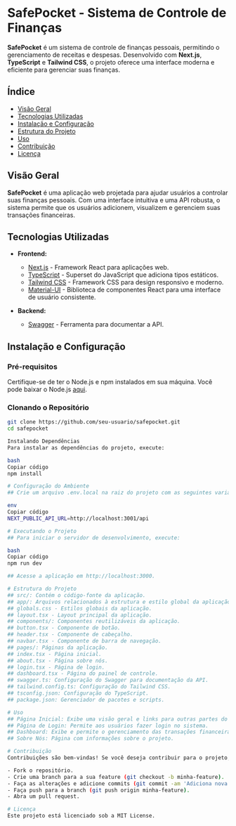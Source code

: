 
# SafePocket - Sistema de Controle de Finanças

**SafePocket** é um sistema de controle de finanças pessoais, permitindo o gerenciamento de receitas e despesas. Desenvolvido com **Next.js**, **TypeScript** e **Tailwind CSS**, o projeto oferece uma interface moderna e eficiente para gerenciar suas finanças.

## Índice

- [Visão Geral](#visão-geral)
- [Tecnologias Utilizadas](#tecnologias-utilizadas)
- [Instalação e Configuração](#instalação-e-configuração)
- [Estrutura do Projeto](#estrutura-do-projeto)
- [Uso](#uso)
- [Contribuição](#contribuição)
- [Licença](#licença)

## Visão Geral

**SafePocket** é uma aplicação web projetada para ajudar usuários a controlar suas finanças pessoais. Com uma interface intuitiva e uma API robusta, o sistema permite que os usuários adicionem, visualizem e gerenciem suas transações financeiras.

## Tecnologias Utilizadas

- **Frontend:**
  - [Next.js](https://nextjs.org/) - Framework React para aplicações web.
  - [TypeScript](https://www.typescriptlang.org/) - Superset do JavaScript que adiciona tipos estáticos.
  - [Tailwind CSS](https://tailwindcss.com/) - Framework CSS para design responsivo e moderno.
  - [Material-UI](https://mui.com/) - Biblioteca de componentes React para uma interface de usuário consistente.

- **Backend:**
  - [Swagger](https://swagger.io/) - Ferramenta para documentar a API.

## Instalação e Configuração

### Pré-requisitos

Certifique-se de ter o Node.js e npm instalados em sua máquina. Você pode baixar o Node.js [aqui](https://nodejs.org/).

### Clonando o Repositório

```bash
git clone https://github.com/seu-usuario/safepocket.git
cd safepocket

Instalando Dependências
Para instalar as dependências do projeto, execute:

bash
Copiar código
npm install

# Configuração do Ambiente
## Crie um arquivo .env.local na raiz do projeto com as seguintes variáveis de ambiente :

env
Copiar código
NEXT_PUBLIC_API_URL=http://localhost:3001/api

# Executando o Projeto
## Para iniciar o servidor de desenvolvimento, execute:

bash
Copiar código
npm run dev

## Acesse a aplicação em http://localhost:3000.

# Estrutura do Projeto
## src/: Contém o código-fonte da aplicação.
## app/: Arquivos relacionados à estrutura e estilo global da aplicação.
## globals.css - Estilos globais da aplicação.
## layout.tsx - Layout principal da aplicação.
## components/: Componentes reutilizáveis da aplicação.
## button.tsx - Componente de botão.
## header.tsx - Componente de cabeçalho.
## navbar.tsx - Componente de barra de navegação.
## pages/: Páginas da aplicação.
## index.tsx - Página inicial.
## about.tsx - Página sobre nós.
## login.tsx - Página de login.
## dashboard.tsx - Página do painel de controle.
## swagger.ts: Configuração do Swagger para documentação da API.
## tailwind.config.ts: Configuração do Tailwind CSS.
## tsconfig.json: Configuração do TypeScript.
## package.json: Gerenciador de pacotes e scripts.

# Uso
## Página Inicial: Exibe uma visão geral e links para outras partes do sistema.
## Página de Login: Permite aos usuários fazer login no sistema.
## Dashboard: Exibe e permite o gerenciamento das transações financeiras do usuário.
## Sobre Nós: Página com informações sobre o projeto.

# Contribuição
Contribuições são bem-vindas! Se você deseja contribuir para o projeto, siga estes passos:

- Fork o repositório.
- Crie uma branch para a sua feature (git checkout -b minha-feature).
- Faça as alterações e adicione commits (git commit -am 'Adiciona nova feature').
- Faça push para a branch (git push origin minha-feature).
- Abra um pull request.

# Licença
Este projeto está licenciado sob a MIT License.
